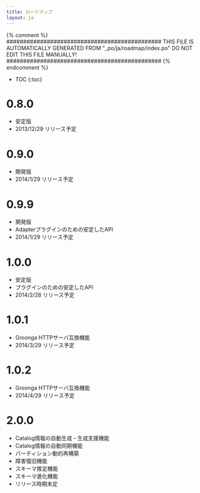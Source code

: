 ```yaml
---
title: ロードマップ
layout: ja
---
```


{% comment %}
##############################################
  THIS FILE IS AUTOMATICALLY GENERATED FROM
  "_po/ja/roadmap/index.po"
  DO NOT EDIT THIS FILE MANUALLY!
##############################################
{% endcomment %}


* TOC
{:toc}

# 0.8.0

  * 安定版
  * 2013/12/29 リリース予定

# 0.9.0

  * 開発版
  * 2014/1/29 リリース予定

# 0.9.9

  * 開発版
  * Adapterプラグインのための安定したAPI
  * 2014/1/29 リリース予定

# 1.0.0

  * 安定版
  * プラグインのための安定したAPI
  * 2014/2/28 リリース予定

# 1.0.1

  * Groonga HTTPサーバ互換機能
  * 2014/3/29 リリース予定

# 1.0.2

  * Groonga HTTPサーバ互換機能
  * 2014/4/29 リリース予定

# 2.0.0

  * Catalog情報の自動生成・生成支援機能
  * Catalog情報の自動同期機能
  * パーティション動的再構築
  * 障害復旧機能
  * スキーマ推定機能
  * スキーマ進化機能
  * リリース時期未定
